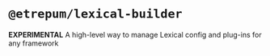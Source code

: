 # `@etrepum/lexical-builder`

**EXPERIMENTAL** A high-level way to manage Lexical config and plug-ins for any framework
